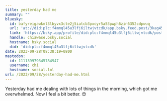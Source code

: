 ```yaml
---
title: yesterday had me
summary: ""
bluesky:
  id: bafyreigawkml3lbyvx3cte2j5iatcb3pxcyr5a53pwph6zin6352cdpwuq
  url: 'at://did:plc:f4mmql45u3lfj6iltwjvtcdk/app.bsky.feed.post/3kag45aaqko2a'
  link: 'https://bsky.app/profile/did:plc:f4mmql45u3lfj6iltwjvtcdk/post/3kag45aaqko2a'
  handle: chiawase.bsky.social
  hostname: bsky.social
  did: 'did:plc:f4mmql45u3lfj6iltwjvtcdk'
date: 2023-09-28T08:38:19+0800
mastodon:
  id: 111139979345784947
  username: chi
  hostname: social.lol
url: /2023/09/28/yesterday-had-me.html
---
```


Yesterday had me dealing with lots of things in the morning, which got me overwhelmed. Now I feel a bit better. 😊
